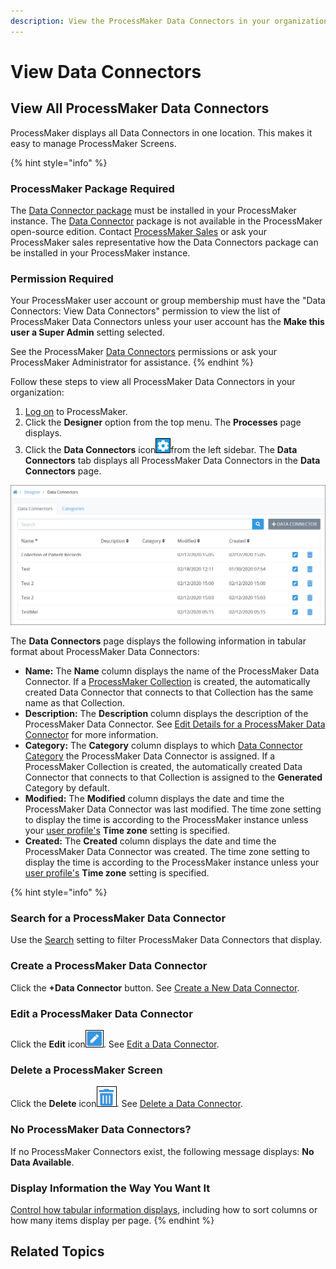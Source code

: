 ```yaml
---
description: View the ProcessMaker Data Connectors in your organization.
---
```


# View Data Connectors

## View All ProcessMaker Data Connectors <a id="view-all-scripts"></a>

ProcessMaker displays all Data Connectors in one location. This makes it easy to manage ProcessMaker Screens.

{% hint style="info" %}
### ProcessMaker Package Required

The [Data Connector package](../../package-development-distribution/package-a-connector/data-connector-package.md) must be installed in your ProcessMaker instance. The [Data Connector](what-is-a-data-connector.md) package is not available in the ProcessMaker open-source edition. Contact [ProcessMaker Sales](https://www.processmaker.com/contact/) or ask your ProcessMaker sales representative how the Data Connectors package can be installed in your ProcessMaker instance.

### Permission Required

Your ProcessMaker user account or group membership must have the "Data Connectors: View Data Connectors" permission to view the list of ProcessMaker Data Connectors unless your user account has the **Make this user a Super Admin** setting selected.

See the ProcessMaker [Data Connectors](../../processmaker-administration/permission-descriptions-for-users-and-groups.md#data-connectors) permissions or ask your ProcessMaker Administrator for assistance.
{% endhint %}

Follow these steps to view all ProcessMaker Data Connectors in your organization:

1. [Log on](../../using-processmaker/log-in.md#log-in) to ProcessMaker.
2. Click the **Designer** option from the top menu. The **Processes** page displays.
3. Click the **Data Connectors** icon![](../../.gitbook/assets/data-connectors-icon-package.png)from the left sidebar. The **Data Connectors** tab displays all ProcessMaker Data Connectors in the **Data Connectors** page.

![&quot;Data Connectors&quot; tab displays all ProcessMaker Data Connectors in your organization](../../.gitbook/assets/view-data-connectors-package.png)

The **Data Connectors** page displays the following information in tabular format about ProcessMaker Data Connectors:

* **Name:** The **Name** column displays the name of the ProcessMaker Data Connector. If a [ProcessMaker Collection](../../collections/what-is-a-collection.md) is created, the automatically created Data Connector that connects to that Collection has the same name as that Collection.
* **Description:** The **Description** column displays the description of the ProcessMaker Data Connector. See [Edit Details for a ProcessMaker Data Connector](edit-a-data-connector.md#edit-details-for-a-processmaker-data-connector) for more information.
* **Category:** The **Category** column displays to which [Data Connector Category](manage-data-connectors/manage-data-connector-categories/what-is-a-data-connector-category.md) the ProcessMaker Data Connector is assigned. If a ProcessMaker Collection is created, the automatically created Data Connector that connects to that Collection is assigned to the **Generated** Category by default.
* **Modified:** The **Modified** column displays the date and time the ProcessMaker Data Connector was last modified. The time zone setting to display the time is according to the ProcessMaker instance unless your [user profile's](../../using-processmaker/profile-settings.md#change-your-profile-settings) **Time zone** setting is specified.
* **Created:** The **Created** column displays the date and time the ProcessMaker Data Connector was created. The time zone setting to display the time is according to the ProcessMaker instance unless your [user profile's](../../using-processmaker/profile-settings.md#change-your-profile-settings) **Time zone** setting is specified.

{% hint style="info" %}
### Search for a ProcessMaker Data Connector

Use the [Search](search-for-a-data-connector.md) setting to filter ProcessMaker Data Connectors that display.

### Create a ProcessMaker Data Connector

Click the **+Data Connector** button. See [Create a New Data Connector](create-a-new-data-connector.md#create-a-new-processmaker-data-connector).

### Edit a ProcessMaker Data Connector

Click the **Edit** icon![](../../.gitbook/assets/open-modeler-edit-icon-processes-page-processes.png). See [Edit a Data Connector](manage-data-connectors/manage-data-connector-categories/edit-a-data-connector-category.md#edit-a-data-connector-category).

### Delete a ProcessMaker Screen

Click the **Delete** icon![](../../.gitbook/assets/trash-icon-process-modeler-processes.png). See [Delete a Data Connector](delete-a-data-connector.md).

### No ProcessMaker Data Connectors?

If no ProcessMaker Connectors exist, the following message displays: **No Data Available**.

### Display Information the Way You Want It

[Control how tabular information displays](../../using-processmaker/control-how-requests-display-in-a-tab.md), including how to sort columns or how many items display per page.
{% endhint %}

## Related Topics



